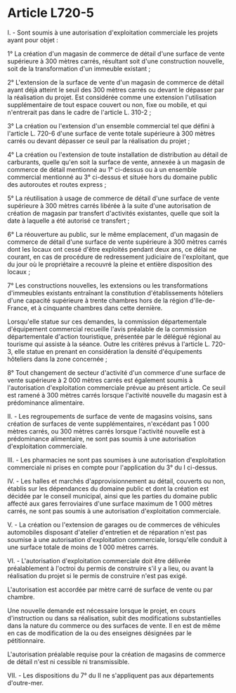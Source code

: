 # Article L720-5

I. - Sont soumis à une autorisation d'exploitation commerciale les projets ayant pour objet :

1° La création d'un magasin de commerce de détail d'une surface de vente supérieure à 300 mètres carrés, résultant soit d'une construction nouvelle, soit de la transformation d'un immeuble existant ;

2° L'extension de la surface de vente d'un magasin de commerce de détail ayant déjà atteint le seuil des 300 mètres carrés ou devant le dépasser par la réalisation du projet. Est considérée comme une extension l'utilisation supplémentaire de tout espace couvert ou non, fixe ou mobile, et qui n'entrerait pas dans le cadre de l'article L. 310-2 ;

3° La création ou l'extension d'un ensemble commercial tel que défini à l'article L. 720-6 d'une surface de vente totale supérieure à 300 mètres carrés ou devant dépasser ce seuil par la réalisation du projet ;

4° La création ou l'extension de toute installation de distribution au détail de carburants, quelle qu'en soit la surface de vente, annexée à un magasin de commerce de détail mentionné au 1° ci-dessus ou à un ensemble commercial mentionné au 3° ci-dessus et située hors du domaine public des autoroutes et routes express ;

5° La réutilisation à usage de commerce de détail d'une surface de vente supérieure à 300 mètres carrés libérée à la suite d'une autorisation de création de magasin par transfert d'activités existantes, quelle que soit la date à laquelle a été autorisé ce transfert ;

6° La réouverture au public, sur le même emplacement, d'un magasin de commerce de détail d'une surface de vente supérieure à 300 mètres carrés dont les locaux ont cessé d'être exploités pendant deux ans, ce délai ne courant, en cas de procédure de redressement judiciaire de l'exploitant, que du jour où le propriétaire a recouvré la pleine et entière disposition des locaux ;

7° Les constructions nouvelles, les extensions ou les transformations d'immeubles existants entraînant la constitution d'établissements hôteliers d'une capacité supérieure à trente chambres hors de la région d'Ile-de-France, et à cinquante  chambres dans cette dernière.

Lorsqu'elle statue sur ces demandes, la commission départementale d'équipement commercial recueille l'avis préalable de la commission départementale d'action touristique, présentée par le délégué régional au tourisme qui assiste à la séance. Outre les critères prévus à l'article L. 720-3, elle statue en prenant en considération la densité d'équipements hôteliers dans la zone concernée ;

8° Tout changement de secteur d'activité d'un commerce d'une surface de vente supérieure à 2 000 mètres carrés est également soumis à l'autorisation d'exploitation commerciale prévue au présent article. Ce seuil est ramené à 300 mètres carrés lorsque l'activité nouvelle du magasin est à prédominance alimentaire.

II. - Les regroupements de surface de vente de magasins voisins, sans création de surfaces de vente supplémentaires, n'excédant pas 1 000 mètres carrés, ou 300 mètres carrés lorsque l'activité nouvelle est à prédominance alimentaire, ne sont pas soumis à une autorisation d'exploitation commerciale.

III. - Les pharmacies ne sont pas soumises à une autorisation d'exploitation commerciale ni prises en compte pour l'application du 3° du I ci-dessus.

IV. - Les halles et marchés d'approvisionnement au détail, couverts ou non, établis sur les dépendances du domaine public et dont la création est décidée par le conseil municipal, ainsi que les parties du domaine public affecté aux gares ferroviaires d'une surface maximum de 1 000 mètres carrés, ne sont pas soumis à une autorisation d'exploitation commerciale.

V. - La création ou l'extension de garages ou de commerces de véhicules automobiles disposant d'atelier d'entretien et de réparation n'est pas soumise à une autorisation d'exploitation commerciale, lorsqu'elle conduit à une surface totale de moins de 1 000 mètres carrés.

VI. - L'autorisation d'exploitation commerciale doit être délivrée préalablement à l'octroi du permis de construire s'il y a lieu, ou avant la réalisation du projet si le permis de construire n'est pas exigé.

L'autorisation est accordée par mètre carré de surface de vente ou par chambre.

Une nouvelle demande est nécessaire lorsque le projet, en cours d'instruction ou dans sa réalisation, subit des modifications substantielles dans la nature du commerce ou des surfaces de vente. Il en est de même en cas de modification de la ou des enseignes désignées par le pétitionnaire.

L'autorisation préalable requise pour la création de magasins de commerce de détail n'est ni cessible ni transmissible.

VII. - Les dispositions du 7° du II ne s'appliquent pas aux départements d'outre-mer.
